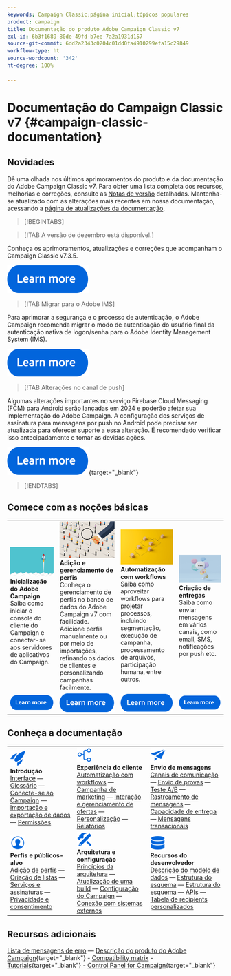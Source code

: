 ```yaml
---
keywords: Campaign Classic;página inicial;tópicos populares
product: campaign
title: Documentação do produto Adobe Campaign Classic v7
exl-id: 6b3f1689-80de-49fd-b7ee-7a2a1931d157
source-git-commit: 6dd2a2343c0204c01dd0fa4910299efa15c29849
workflow-type: ht
source-wordcount: '342'
ht-degree: 100%

---
```


# Documentação do Campaign Classic v7 {#campaign-classic-documentation}

<!--![](platform/using/assets/do-not-localize/banner_acc_doc.jpg) -->

## Novidades

Dê uma olhada nos últimos aprimoramentos do produto e da documentação do Adobe Campaign Classic v7. Para obter uma lista completa dos recursos, melhorias e correções, consulte as [Notas de versão](rn/using/latest-release.md) detalhadas.  Mantenha-se atualizado com as alterações mais recentes em nossa documentação, acessando a [página de atualizações da documentação](rn/using/documentation-updates.md).

>[!BEGINTABS]


>[!TAB A versão de dezembro está disponível.]

Conheça os aprimoramentos, atualizações e correções que acompanham o Campaign Classic v7.3.5.

[![imagem](assets/do-not-localize/learn-more-button.svg)](rn/using/latest-release.md)

>[!TAB Migrar para o Adobe IMS]

Para aprimorar a segurança e o processo de autenticação, o Adobe Campaign recomenda migrar o modo de autenticação do usuário final da autenticação nativa de logon/senha para o Adobe Identity Management System (IMS).

[![imagem](assets/do-not-localize/learn-more-button.svg)](technotes/using/migrate-users-to-ims.md)


>[!TAB Alterações no canal de push]

Algumas alterações importantes no serviço Firebase Cloud Messaging (FCM) para Android serão lançadas em 2024 e poderão afetar sua implementação do Adobe Campaign. A configuração dos serviços de assinatura para mensagens por push no Android pode precisar ser atualizada para oferecer suporte a essa alteração. É recomendado verificar isso antecipadamente e tomar as devidas ações.

[![imagem](assets/do-not-localize/learn-more-button.svg)](https://experienceleague.adobe.com/docs/campaign/technotes-ac/tn-new/push-technote.html?lang=pt-BR){target="_blank"}


>[!ENDTABS]

## Comece com as noções básicas

<table style="table-layout:fixed">
  <tr style="border: 0;">
    <td>
    <a href="platform/using/launching-adobe-campaign.md"><img src="assets/do-not-localize/start-launch.png"></a></a>
    <div><strong>Inicialização do Adobe Campaign</strong><br/>Saiba como iniciar o console do cliente do Campaign e conectar-se aos servidores de aplicativos do Campaign.</div>
    </td>
    <td>
    <a href="platform/using/about-profiles.md"><img src="assets/do-not-localize/start-profiles.png"></a>
    <div><strong>Adição e gerenciamento de perfis</strong><br/>Conheça o gerenciamento de perfis no banco de dados do Adobe Campaign v7 com facilidade. Adicione perfis manualmente ou por meio de importações, refinando os dados de clientes e personalizando campanhas facilmente.</div>
    </td>
    <td>
    <a href="workflow/using/about-workflows.md"><img src="assets/do-not-localize/start-workflows.jpeg"></a>
    <div><strong>Automatização com workflows</strong><br/>Saiba como aproveitar workflows para projetar processos, incluindo segmentação, execução de campanha, processamento de arquivos, participação humana, entre outros.
    </div></td>
    <td>
    <a href="delivery/using/steps-about-delivery-creation-steps.md"><img src="assets/do-not-localize/start-deliveries.jpeg"></a>
    <div><strong>Criação de entregas</strong><br/>Saiba como enviar mensagens em vários canais, como email, SMS, notificações por push etc.</div>
    </td>
  </tr>
  <tr style="border: 0;">
    <td align="center"><a href="platform/using/launching-adobe-campaign.md"><img src="assets/do-not-localize/learn-more-button.svg"></a></td>
    <td align="center"><a href="platform/using/about-profiles.md"><img src="assets/do-not-localize/learn-more-button.svg"></a></td>
    <td align="center"><a href="workflow/using/about-workflows.md"><img src="assets/do-not-localize/learn-more-button.svg"></a></td>
    <td align="center"><a href="delivery/using/steps-about-delivery-creation-steps.md"><img src="assets/do-not-localize/learn-more-button.svg"></a></td>
    </tr>
</table>

## Conheça a documentação

<table style="table-layout:auto">
  <tr style="border: 0;">
    <td>
      <img src="assets/do-not-localize/icon-start.svg" width="35px">
    <br/>
      <strong>Introdução</strong><br/><a href="platform/using/adobe-campaign-workspace.md">Interface</a> — <a href="platform/using/ac-glossary.md">Glossário</a> — <a href="platform/using/launching-adobe-campaign.md">Conecte-se ao Campaign</a> — <a href="platform/using/get-started-data-import-export.md">Importação e exportação de dados</a> — <a href="platform/using/access-management.md">Permissões</a>
    </td>
    <td>
      <img src="assets/do-not-localize/icon-experience.svg" width="35px">
    <br/>
      <strong>Experiência do cliente</strong><br/><a href="workflow/using/about-workflows.md">Automatização com workflows</a> — <a href="campaign/using/setting-up-marketing-campaigns.md">Campanha de marketing</a> — <a href="interaction/using/interaction-and-offer-management.md">Interação e gerenciamento de ofertas</a> — <a href="delivery/using/about-personalization.md">Personalização</a> — <a href="reporting/using/about-adobe-campaign-reporting-tools.md">Relatórios</a>
    </td>
    <td>
      <img src="assets/do-not-localize/icon-send.svg" width="35px">
    <br/>
      <strong>Envio de mensagens</strong><br/><a href="delivery/using/communication-channels.md">Canais de comunicação</a> — <a href="delivery/using/steps-about-delivery-creation-steps.md#sending-a-proof">Envio de provas</a> — <a href="delivery/using/get-started-a-b-testing.md">Teste A/B</a> — <a href="delivery/using/about-message-tracking.md">Rastreamento de mensagens</a> — <a href="delivery/using/about-deliverability.md">Capacidade de entrega</a> — <a href="message-center/using/about-transactional-messaging.md">Mensagens transacionais</a>
    </td>
  </tr>
  <tr style="border: 0;">
    <td>
      <img src="assets/do-not-localize/icon_profile-audience.svg" width="35px">
      <br/>
      <strong>Perfis e públicos-alvo</strong><br/><a href="platform/using/adding-profiles.md">Adição de perfis</a> — <a href="platform/using/creating-and-managing-lists.md">Criação de listas</a> — <a href="delivery/using/about-services-and-subscriptions.md">Serviços e assinaturas</a> — <a href="platform/using/privacy-management.md">Privacidade e consentimento</a>
    </td>
    <td>
      <img src="assets/do-not-localize/icon-configure.svg" width="35px">
      <br/>
      <strong>Arquitetura e configuração</strong><br/><a href="production/using/general-architecture.md">Princípios da arquitetura</a> — <a href="production/using/build-upgrade.md">Atualização de uma build</a> — <a href="production/using/configuration.md">Configuração do Campaign</a> — <a href="installation/using/external-accounts.md">Conexão com sistemas externos</a>
    </td>
    <td>
      <img src="assets/do-not-localize/icon-dev.svg" width="35px">
      <br/>
      <strong>Recursos do desenvolvedor</strong><br/><a href="configuration/using/about-data-model.md">Descrição do modelo de dados</a> — <a href="configuration/using/about-schema-reference.md">Estrutura do esquema</a> — <a href="configuration/using/editing-forms.md">Estrutura do esquema</a> — <a href="configuration/using/about-web-services.md">APIs</a> — <a href="configuration/using/about-custom-recipient-table.md">Tabela de recipients personalizados</a>
    </td>
  </tr>
</table>

## Recursos adicionais

[Lista de mensagens de erro](https://experienceleague.adobe.com/developer/campaign-errors/error_codes.html?lang=pt-BR) — [Descrição do produto do Adobe Campaign](https://helpx.adobe.com/br/legal/product-descriptions/adobe-campaign-managed-cloud-services.html){target="_blank"} - [Compatibility matrix](rn/using/compatibility-matrix.md) - [Tutorials](https://experienceleague.adobe.com/docs/campaign-classic-learn/tutorials/overview.html?lang=pt-BR){target="_blank"} - [Control Panel for Campaign](https://experienceleague.adobe.com/docs/control-panel/using/discover-control-panel/key-features.html?lang=pt-BR){target="_blank"}
